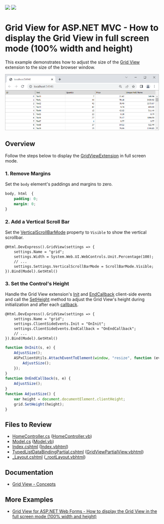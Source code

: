 <!-- default badges list -->
[![](https://img.shields.io/badge/Open_in_DevExpress_Support_Center-FF7200?style=flat-square&logo=DevExpress&logoColor=white)](https://supportcenter.devexpress.com/ticket/details/T830635)
[![](https://img.shields.io/badge/📖_How_to_use_DevExpress_Examples-e9f6fc?style=flat-square)](https://docs.devexpress.com/GeneralInformation/403183)
<!-- default badges end -->
# Grid View for ASP.NET MVC - How to display the Grid View in full screen mode (100% width and height)

This example demonstrates how to adjust the size of the [Grid View](https://docs.devexpress.com/AspNetMvc/8966/components/grid-view) extension to the size of the browser window.

![Full screen grid](full-screen-grid.png)

## Overview

Follow the steps below to display the [GridViewExtension](https://docs.devexpress.com/AspNetMvc/DevExpress.Web.Mvc.GridViewExtension) in full screen mode.

### 1. Remove Margins

Set the `body` element's paddings and margins to zero.

```css  
body, html  {
    padding: 0;  
    margin: 0;  
}  
```

### 2. Add a Vertical Scroll Bar

Set the [VerticalScrollBarMode](https://documentation.devexpress.com/AspNet/DevExpress.Web.ASPxGridSettings.VerticalScrollBarMode.property) property to `Visible` to show the vertical scrollbar.

```razor
@Html.DevExpress().GridView(settings => {
    settings.Name = "grid";
    settings.Width = System.Web.UI.WebControls.Unit.Percentage(100);
    // ...
    settings.Settings.VerticalScrollBarMode = ScrollBarMode.Visible;
}).Bind(Model).GetHtml()
```

### 3. Set the Control's Height

Handle the Grid View extension's [Init](https://docs.devexpress.com/AspNet/DevExpress.Web.ClientSideEvents.Init) and [EndCallback](https://docs.devexpress.com/AspNet/DevExpress.Web.CallbackClientSideEventsBase.EndCallback) client-side events and call the [SetHeight](https://docs.devexpress.com/AspNet/js-ASPxClientControl.SetHeight(height)) method to adjust the Grid View's height during initialization and after each [callback](https://docs.devexpress.com/AspNetMvc/9052/common-features/callback-based-functionality).

```razor
@Html.DevExpress().GridView(settings => {
    settings.Name = "grid";
    settings.ClientSideEvents.Init = "OnInit";
    settings.ClientSideEvents.EndCallback = "OnEndCallback";
    // ...
}).Bind(Model).GetHtml()
```

```js
function OnInit(s, e) {
    AdjustSize();
    ASPxClientUtils.AttachEventToElement(window, "resize", function (evt) {
        AdjustSize();
    });
}
function OnEndCallback(s, e) {
    AdjustSize();
}
function AdjustSize() {
    var height = document.documentElement.clientHeight;
    grid.SetHeight(height);
}
```

## Files to Review

* [HomeController.cs](./CS/CS/Controllers/HomeController.cs) ([HomeController.vb](./VB/VB/Controllers/HomeController.vb))
* [Model.cs](./CS/CS/Models/Model.cs) ([Model.vb](./VB/VB/Models/Model.vb))
* [Index.cshtml](./CS/CS/Views/Home/Index.cshtml) ([Index.vbhtml](./VB/VB/Views/Home/Index.vbhtml))
* [TypedListDataBindingPartial.cshtml](./CS/CS/Views/Home/TypedListDataBindingPartial.cshtml) ([GridViewPartialView.vbhtml](./VB/VB/Views/Home/GridViewPartialView.vbhtml))
* [_Layout.cshtml](./CS/CS/Views/Shared/_Layout.cshtml) ([_rootLayout.vbhtml](./VB/VB/Views/Shared/_rootLayout.vbhtml))

## Documentation

- [Grid View - Concepts](https://docs.devexpress.com/AspNetMvc/14570/components/grid-view/concepts)

## More Examples

- [Grid View for ASP.NET Web Forms - How to display the Grid View in the full screen mode (100% width and height)](https://github.com/DevExpress-Examples/aspxgridview-full-screen-mode)
